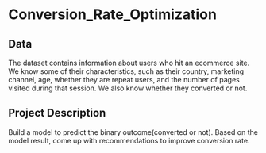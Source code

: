 # Conversion_Rate_Optimization
## Data
The dataset contains information about users who hit an ecommerce site. We know some of their characteristics, such as their country, marketing channel, age, whether they are repeat users, and the number of pages visited during that session. We also know whether they converted or not.

## Project Description 
Build a model to predict the binary outcome(converted or not). Based on the model result, come up with recommendations to improve conversion rate.
